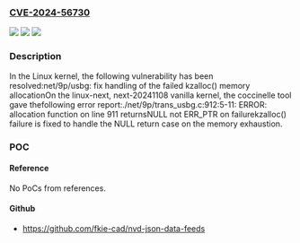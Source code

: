 ### [CVE-2024-56730](https://cve.mitre.org/cgi-bin/cvename.cgi?name=CVE-2024-56730)
![](https://img.shields.io/static/v1?label=Product&message=Linux&color=blue)
![](https://img.shields.io/static/v1?label=Version&message=a3be076dc174d9022a71a12554feb4c97b5c4d5c%3C%202cdb416de8b5795fd25fadcb69e1198b6df6d8cc%20&color=brighgreen)
![](https://img.shields.io/static/v1?label=Vulnerability&message=n%2Fa&color=brighgreen)

### Description

In the Linux kernel, the following vulnerability has been resolved:net/9p/usbg: fix handling of the failed kzalloc() memory allocationOn the linux-next, next-20241108 vanilla kernel, the coccinelle tool gave thefollowing error report:./net/9p/trans_usbg.c:912:5-11: ERROR: allocation function on line 911 returnsNULL not ERR_PTR on failurekzalloc() failure is fixed to handle the NULL return case on the memory exhaustion.

### POC

#### Reference
No PoCs from references.

#### Github
- https://github.com/fkie-cad/nvd-json-data-feeds

